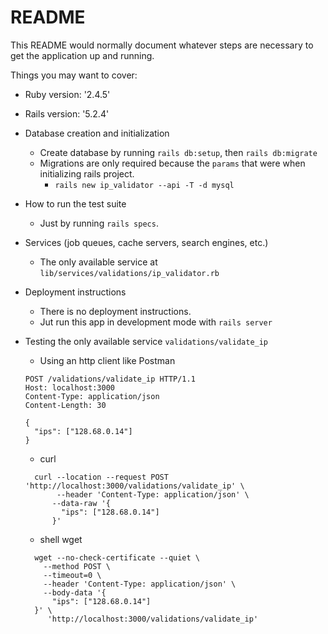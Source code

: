 # README

This README would normally document whatever steps are necessary to get the
application up and running.

Things you may want to cover:

* Ruby version: '2.4.5'
* Rails version: '5.2.4'

* Database creation and initialization
  - Create database by running `rails db:setup`, then `rails db:migrate`
  - Migrations are only required because the `params` that were when initializing rails project.
    * `rails new ip_validator --api -T -d mysql`

* How to run the test suite
  - Just by running `rails specs`.

* Services (job queues, cache servers, search engines, etc.)
  - The only available service at `lib/services/validations/ip_validator.rb`

* Deployment instructions
  - There is no deployment instructions.
  - Jut run this app in development mode with `rails server`

* Testing the only available service `validations/validate_ip`
  - Using an http client like Postman
  ```
  POST /validations/validate_ip HTTP/1.1
  Host: localhost:3000
  Content-Type: application/json
  Content-Length: 30

  {
    "ips": ["128.68.0.14"]
  }
  ```
  - curl
  ```
    curl --location --request POST 'http://localhost:3000/validations/validate_ip' \
         --header 'Content-Type: application/json' \
        --data-raw '{
          "ips": ["128.68.0.14"]
        }'
  ```
  - shell wget
  ```
    wget --no-check-certificate --quiet \
      --method POST \
      --timeout=0 \
      --header 'Content-Type: application/json' \
      --body-data '{
        "ips": ["128.68.0.14"]
    }' \
       'http://localhost:3000/validations/validate_ip'
  ```
